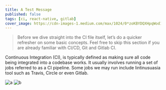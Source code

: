 ```yaml
---
title: A Test Message
published: false
tags: [ci, react-native, gitlab]
cover_image: https://cdn-images-1.medium.com/max/1024/0*zoKBYDQXHpqWod1E.png
---
```


> Before we dive straight into the CI file itself, let’s do a quicker refresher on some basic concepts. Feel free to skip this section if you are already familiar with CI/CD, Git and Gitlab CI.

Continuous Integration (CI), is typically defined as making sure all code being integrated into a codebase works. It usually involves running a set of jobs referred to as a CI pipeline. Some jobs we may run include lintinusuasia tool such as Travis, Circle or even Gitlab.

![a](images/a.png)
![b](images/b.jpg)
